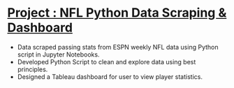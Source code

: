 # [Project : NFL Python Data Scraping & Dashboard](https://github.com/JacobLender/NFL-Stats) 
* Data scraped passing stats from ESPN weekly NFL data using Python script in Jupyter Notebooks.
* Developed Python Script to clean and explore data using best principles.
* Designed a Tableau dashboard for user to view player statistics.



